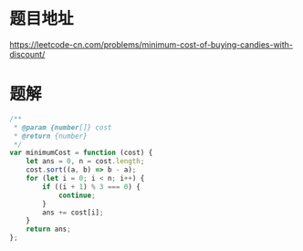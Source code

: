 # 题目地址
https://leetcode-cn.com/problems/minimum-cost-of-buying-candies-with-discount/

# 题解
```js
/**
 * @param {number[]} cost
 * @return {number}
 */
var minimumCost = function (cost) {
    let ans = 0, n = cost.length;
    cost.sort((a, b) => b - a);
    for (let i = 0; i < n; i++) {
        if ((i + 1) % 3 === 0) {
            continue;
        }
        ans += cost[i];
    }
    return ans;
};
```